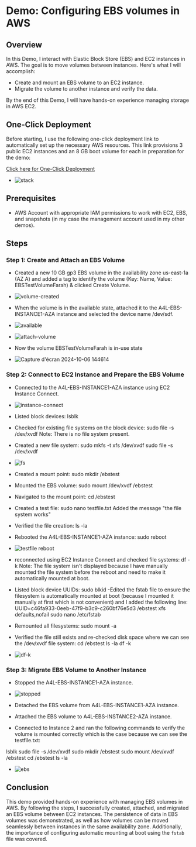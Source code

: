 # Demo: Configuring EBS volumes in AWS

## Overview
In this Demo, I interact with Elastic Block Store (EBS) and EC2 instances in AWS. The goal is to move volumes between instances. Here's what I will accomplish:

- Create and mount an EBS volume to an EC2 instance.
- Migrate the volume to another instance and verify the data.

By the end of this Demo, I will have hands-on experience managing storage in AWS EC2.


## One-Click Deployment
Before starting, I use the following one-click deployment link to automatically set up the necessary AWS resources. This link provisions 3 public EC2 instances and an 8 GB boot volume for each in preparation for the demo:

[Click here for One-Click Deployment](https://console.aws.amazon.com/cloudformation/home?region=us-east-1#/stacks/create/review?templateURL=https://learn-cantrill-labs.s3.amazonaws.com/awscoursedemos/0004-aws-associate-ec2-ebs-demo/A4L_VPC_3PUBLICINSTANCES_AL2023.yaml&stackName=EBSDEMO)

- ![stack](https://github.com/user-attachments/assets/25e86463-75d8-4ee3-807b-e9c1675a1fbc)

## Prerequisites

- AWS Account with appropriate IAM permissions to work with EC2, EBS, and snapshots (in my case the management account used in my other demos).

## Steps

### Step 1: Create and Attach an EBS Volume
- Created a new 10 GB gp3 EBS volume in the availability zone us-east-1a (AZ A) and added a tag to identify the volume (Key: Name, Value: EBSTestVolumeFarah) & clicked Create Volume.

- ![volume-created](https://github.com/user-attachments/assets/e14b0447-ff52-47b6-b0a3-43ff8b657a8d)

- When the volume is in the available state, attached it to the A4L-EBS-INSTANCE1-AZA instance and selected the device name /dev/sdf.

- ![available](https://github.com/user-attachments/assets/5c733730-057b-41ce-91f3-413600ff0f56)

- ![attach-volume](https://github.com/user-attachments/assets/42be9b16-63e2-4f1f-b4ed-8eca972b27e8)

- Now the volume EBSTestVolumeFarah is in-use state

- ![Capture d'écran 2024-10-06 144614](https://github.com/user-attachments/assets/4e46a3de-256b-4394-8d91-6c3089bd5336)

### Step 2: Connect to EC2 Instance and Prepare the EBS Volume
- Connected to the A4L-EBS-INSTANCE1-AZA instance using EC2 Instance Connect.

- ![instance-connect](https://github.com/user-attachments/assets/2d659722-80ae-416d-a7dc-c53ebb3dcbe5)


- Listed block devices:
lsblk
- Checked for existing file systems on the block device:
sudo file -s /dev/xvdf
Note: There is no file system present.
- Created a new file system:
sudo mkfs -t xfs /dev/xvdf
sudo file -s /dev/xvdf

- ![fs](https://github.com/user-attachments/assets/f7dd2894-3236-4af4-8008-2675da84b19c)

- Created a mount point:
sudo mkdir /ebstest
- Mounted the EBS volume:
sudo mount /dev/xvdf /ebstest
- Navigated to the mount point:
cd /ebstest
- Created a test file:
sudo nano testfile.txt
Added the message "the file system works"
- Verified the file creation:
ls -la
- Rebooted the A4L-EBS-INSTANCE1-AZA instance:
sudo reboot

- ![testfile reboot](https://github.com/user-attachments/assets/6010ac93-0411-49cd-8a32-c96f4eeb7002)


- reconnected using EC2 Instance Connect and checked file systems:
df -k
Note: The file system isn't displayed because I have manually mounted the file system before the reboot and need to make it automatically mounted at boot.
- Listed block device UUIDs:
sudo blkid
-Edited the fstab file to ensure the filesystem is automatically mounted at boot (because I mounted it manually at first which is not convenient) and I added the following line:
UUID=c46fa933-0eeb-47f9-b3c9-c260bf76e5d3  /ebstest  xfs  defaults,nofail
sudo nano /etc/fstab
- Remounted all filesystems:
sudo mount -a
- Verified the file still exists and re-checked disk space where we can see the /dev/xvdf file system:
cd /ebstest
ls -la
df -k

- ![df-k](https://github.com/user-attachments/assets/1869d477-bad4-4aa5-8583-abf37a9e158e)



### Step 3: Migrate EBS Volume to Another Instance

- Stopped the A4L-EBS-INSTANCE1-AZA instance.

- ![stopped](https://github.com/user-attachments/assets/c2d40208-13e7-4a35-9acc-b9c770273e66)

- Detached the EBS volume from A4L-EBS-INSTANCE1-AZA instance.
- Attached the EBS volume to A4L-EBS-INSTANCE2-AZA instance.
- Connected to Instance 2 and ran the following commands to verify the volume is mounted correctly which is the case because we can see the testfile.txt:

lsblk
sudo file -s /dev/xvdf
sudo mkdir /ebstest
sudo mount /dev/xvdf /ebstest
cd /ebstest
ls -la

- ![ebs](https://github.com/user-attachments/assets/9319fb35-a6e7-4848-b3df-6e38199b1f6d)

## Conclusion

This demo provided hands-on experience with managing EBS volumes in AWS. By following the steps, I successfully created, attached, and migrated an EBS volume between EC2 instances. The persistence of data in EBS volumes was demonstrated, as well as how volumes can be moved seamlessly between instances in the same availability zone. Additionally, the importance of configuring automatic mounting at boot using the `fstab` file was covered.
